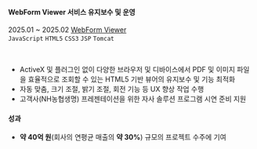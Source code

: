 #### WebForm Viewer 서비스 유지보수 및 운영
2025.01 ~ 2025.02 [WebForm Viewer](http://inzisoft.com/p_1300/p_1003/)  
`JavaScript` `HTML5` `CSS3` `JSP` `Tomcat`  

&nbsp;  


- ActiveX 및 플러그인 없이 다양한 브라우저 및 디바이스에서 PDF 및 이미지 파일을 효율적으로 조회할 수 있는 HTML5 기반 뷰어의 유지보수 및 기능 최적화
- 자동 맞춤, 크기 조절, 밝기 조절, 회전 기능 등 UX 향상 작업 수행
- 고객사(NH농협생명) 프레젠테이션을 위한 자사 솔루션 프로그램 시연 준비 지원
#### 성과
- **약 40억 원**(회사의 연평균 매출의 **약 30%**) 규모의 프로젝트 수주에 기여